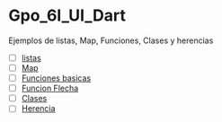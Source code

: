 # Gpo_6I_UI_Dart
Ejemplos de listas, Map, Funciones, Clases y herencias
- [ ] [listas](https://dartpad.dev/?)
- [ ] [Map](https://dartpad.dev/?3401d076b969a408c81b104248b5c527)
- [ ] [Funciones basicas](https://dartpad.dev/?)
- [ ] [Funcion Flecha](https://dartpad.dev/?)
- [ ] [Clases](https://dartpad.dev/?eeefe5d83bff426744cfe2cc034ffeb1)
- [ ] [Herencia](https://dartpad.dev/?ad569397648354924cb8c57bbb8e4b30)
